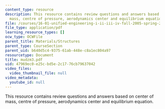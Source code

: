 ```yaml
---
content_type: resource
description: This resource contains review questions and answers based on center of
  mass, centre of pressure, aerodynamics center and equilibrium equation.
file: /courses/16-01-unified-engineering-i-ii-iii-iv-fall-2005-spring-2006/47969ec0e25cbd5e2c1776cb79637042_mudzm3.pdf
file_type: application/pdf
learning_resource_types: []
ocw_type: OCWFile
parent_title: Materials/Structures
parent_type: CourseSection
parent_uid: b640d5c4-9375-61ab-448e-c8a1ec804a97
resourcetype: Document
title: mudzm3.pdf
uid: 47969ec0-e25c-bd5e-2c17-76cb79637042
video_files:
  video_thumbnail_file: null
video_metadata:
  youtube_id: null
---
```

This resource contains review questions and answers based on center of mass, centre of pressure, aerodynamics center and equilibrium equation.